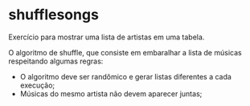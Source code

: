 # shufflesongs

Exercício para mostrar uma lista de artistas em uma tabela.

O algoritmo de shuffle, que consiste em embaralhar a lista de músicas respeitando algumas regras:
- O algoritmo deve ser randômico e gerar listas diferentes a cada execução;
- Músicas do mesmo artista não devem aparecer juntas;
